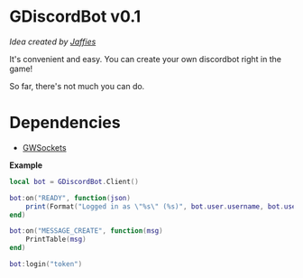 # GDiscordBot v0.1
*Idea created by [Jaffies](https://github.com/Jaffies)*

It's convenient and easy. You can create your own discordbot right in the game!

So far, there's not much you can do.

# Dependencies
* [GWSockets](https://github.com/FredyH/GWSockets)

**Example**

```lua
local bot = GDiscordBot.Client()

bot:on("READY", function(json)
    print(Format("Logged in as \"%s\" (%s)", bot.user.username, bot.user.id))
end)

bot:on("MESSAGE_CREATE", function(msg)
	PrintTable(msg)
end)

bot:login("token")
```
